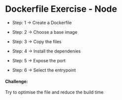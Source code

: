 # Dockerfile Exercise - Node

- Step: 1 -> Create a Dockerfile

- Step: 2 -> Choose a base image

- Step: 3 -> Copy the files 

- Step: 4 -> Install the dependenies

- Step: 5 -> Expose the port

- Step: 6 -> Select the entrypoint



#### Challenge: 
Try to optimise the file and reduce the build time 
